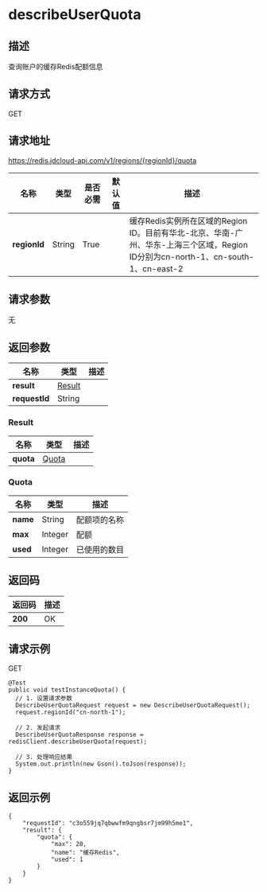 # describeUserQuota


## 描述
查询账户的缓存Redis配额信息

## 请求方式
GET

## 请求地址
https://redis.jdcloud-api.com/v1/regions/{regionId}/quota

|名称|类型|是否必需|默认值|描述|
|---|---|---|---|---|
|**regionId**|String|True| |缓存Redis实例所在区域的Region ID。目前有华北-北京、华南-广州、华东-上海三个区域，Region ID分别为cn-north-1、cn-south-1、cn-east-2|

## 请求参数
无


## 返回参数
|名称|类型|描述|
|---|---|---|
|**result**|[Result](describeuserquota#result)| |
|**requestId**|String| |

### <div id="result">Result</div>
|名称|类型|描述|
|---|---|---|
|**quota**|[Quota](describeuserquota#quota)| |
### <div id="quota">Quota</div>
|名称|类型|描述|
|---|---|---|
|**name**|String|配额项的名称|
|**max**|Integer|配额|
|**used**|Integer|已使用的数目|

## 返回码
|返回码|描述|
|---|---|
|**200**|OK|

## 请求示例
GET
```
@Test
public void testInstanceQuota() {
  // 1. 设置请求参数
  DescribeUserQuotaRequest request = new DescribeUserQuotaRequest();
  request.regionId("cn-north-1");

  // 2. 发起请求
  DescribeUserQuotaResponse response = redisClient.describeUserQuota(request);

  // 3. 处理响应结果
  System.out.println(new Gson().toJson(response));
}

```

## 返回示例
```
{
    "requestId": "c3o559jq7qbwwfm9qngbsr7jm99h5me1", 
    "result": {
        "quota": {
            "max": 20, 
            "name": "缓存Redis", 
            "used": 1
        }
    }
}
```
